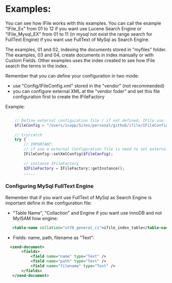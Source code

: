 Examples: 
=====================================================
You can see how IFile works with this examples. 
You can call the example "IFile_Ex" from 01 to 12 if you want use Lucene Search Engine or "IFile_Mysql_EX" from 01 to 11 (in mysql not exist the range search for FullText Engine) if you want use FullText of MySql as Search Engine.

The examples, 01 and 02, indexing the documents stored in "myfiles" folder.
The examples, 03 and 04, create documents in index manually or with Custom Fields.
Other examples uses the index created to see how IFile search the terms in the index.  

Remember that you can define your configuration in two mode:
- use "Config/IFileConfig.xml" stored in the "vendor" (not recommended)
- you can configure external XML at the "vendor foder" and set this file configuration first to create the IFileFactory

Example:
```php

    // Define external configuration file ( if not defined, IFile use: src/Config/xml/IFileConfig.xml in vendor )
    $fileConfig = "/Users/isapp/Sites/personal/github/ifile/IFileConfigMySql.xml";
    
    // try/catch
    try {
    	// IMPORTANT: 
    	// if use a external Configuration file is need to set external configuration file first to instance IFileFactory
    	IFileConfig::setXmlConfig($fileConfig);
    	
    	// instance IFileFactory
    	$IFileFactory = IFileFactory::getInstance();
    	.....
```

### Configuring MySql FullText Engine

Remember that if you want use FullText of MySql as Search Engine is important define in the configuration file:
 - "Table Name", "Collaction" and Engine if you want use InnoDB and not MyISAM how engine:
 ```xml
 	<table-name collation="utf8_general_ci">ifile_index_table</table-name>
 ```
 - Fields: name, path, filename as "Text":
 ```xml
   <zend-document>
		<fields>			
			<field name="name" type="Text" />
			<field name="path" type="Text" />
			<field name="filename" type="Text" />			
		</fields>		
	</zend-document>
```